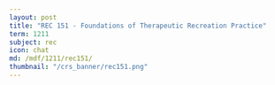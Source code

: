 ```yaml
---
layout: post
title: "REC 151 - Foundations of Therapeutic Recreation Practice"
term: 1211
subject: rec
icon: chat
md: /mdf/1211/rec151/
thumbnail: "/crs_banner/rec151.png"
---
```

